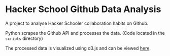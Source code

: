 Hacker School Github Data Analysis
==================================

A project to analyse Hacker Schooler collaboration habits on Github.

Python scrapes the Github API and processes the data. (Code located in the `scripts` directory)

The processed data is visualized using d3.js and can be viewed [here](http://ncollins.github.io/github_data_analysis).

